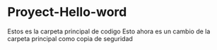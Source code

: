 # Proyect-Hello-word
Estos es la carpeta principal de codigo
Esto ahora es un cambio de la carpeta principal como copia de seguridad
